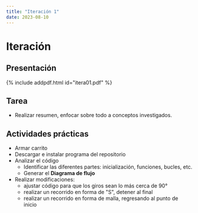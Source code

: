 ```yaml
---
title: "Iteración 1"
date: 2023-08-10
---
```


# Iteración

## Presentación

{% include addpdf.html id="itera01.pdf" %}

## Tarea

- Realizar resumen, enfocar sobre todo a conceptos investigados.

## Actividades prácticas

* Armar carrito
* Descargar e instalar programa del repositorio
* Analizar el código
  - Identificar las diferentes partes: inicialización, funciones, bucles, etc.
  - Generar el **Diagrama de flujo**
* Realizar modificaciones:
  - ajustar código para que los giros sean lo más cerca de 90°
  - realizar un recorrido en forma de "S", detener al final
  - realizar un recorrido en forma de malla, regresando al punto de inicio
